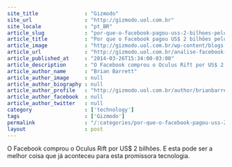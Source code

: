 ```yaml
---
site_title               : "Gizmodo"
site_url                 : "http://gizmodo.uol.com.br"
site_locale              : "pt_BR"
article_slug             : "por-que-o-facebook-pagou-uss-2-bilhoes-pelo-oculus-rift-o-futuro-da-realidade-virtual"
article_title            : "Por que o Facebook pagou US$ 2 bilhões pelo Oculus Rift, o futuro da realidade virtual"
article_image            : "http://gizmodo.uol.com.br/wp-content/blogs.dir/8/files/2014/03/facebook-oculus-rift.jpg"
article_url              : "http://gizmodo.uol.com.br/analise-facebook-oculus-rift/"
article_published_at     : "2014-03-26T15:34:00-03:00"
article_description      : "O Facebook comprou o Oculus Rift por US$ 2 bilhões. E esta pode ser a melhor coisa que já aconteceu para esta promissora tecnologia."
article_author_name      : "Brian Barrett"
article_author_image     : null
article_author_biography : null
article_author_profile   : "http://gizmodo.uol.com.br/author/brianbarrett/"
article_author_facebook  : null
article_author_twitter   : null
category                 : ['technology']
tags                     : ['Gizmodo']
permalink                : "/:categories/por-que-o-facebook-pagou-uss-2-bilhoes-pelo-oculus-rift-o-futuro-da-realidade-virtual/"
layout                   : post
---
```


O Facebook comprou o Oculus Rift por US$ 2 bilhões. E esta pode ser a melhor coisa que já aconteceu para esta promissora tecnologia.
